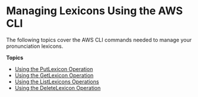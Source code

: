 # Managing Lexicons Using the AWS CLI<a name="managing-lexicons-cli"></a>

The following topics cover the AWS CLI commands needed to manage your pronunciation lexicons\.

**Topics**
+ [Using the PutLexicon Operation](gs-put-lexicon.md)
+ [Using the GetLexicon Operation](gs-get-lexicon.md)
+ [Using the ListLexicons Operations](gs-list-lexicons.md)
+ [Using the DeleteLexicon Operation](gs-delete-lexicon.md)